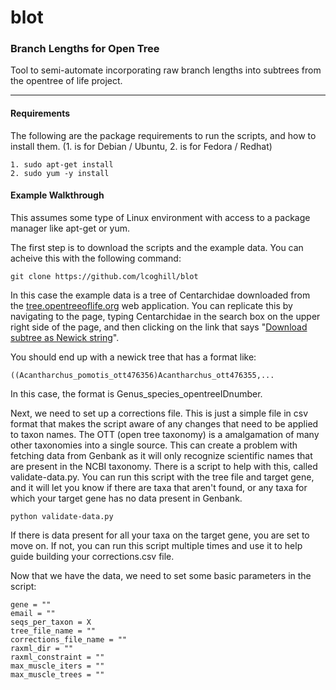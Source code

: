 blot
====
### Branch Lengths for Open Tree ###

Tool to semi-automate incorporating raw branch lengths into subtrees from the opentree of life project. 

---
#### Requirements ####
The following are the package requirements to run the scripts, and how to install them. (1. is for Debian / Ubuntu, 2. is for Fedora / Redhat)
```
1. sudo apt-get install
2. sudo yum -y install
```

#### Example Walkthrough ####
This assumes some type of Linux environment with access to a package manager like apt-get or yum.

The first step is to download the scripts and the example data. You can acheive this with the following command:
``` 
git clone https://github.com/lcoghill/blot
```
In this case the example data is a tree of Centarchidae downloaded from the [tree.opentreeoflife.org](https://tree.opentreeoflife.org) web application. You can replicate this by navigating to the page, typing Centarchidae in the search box on the upper right side of the page, and then clicking on the link that says "[Download subtree as Newick string](https://tree.opentreeoflife.org/opentree/argus/ottol@437610/Centrarchidae)".

You should end up with a newick tree that has a format like:
```
((Acantharchus_pomotis_ott476356)Acantharchus_ott476355,...
```
In this case, the format is Genus_species_opentreeIDnumber.

Next, we need to set up a corrections file. This is just a simple file in csv format that makes the script aware of any changes that need to be applied to taxon names. The OTT (open tree taxonomy) is a amalgamation of many other taxonomies into a single source. This can create a problem with fetching data from Genbank as it will only recognize scientific names that are present in the NCBI taxonomy. There is a script to help with this, called validate-data.py. You can run this script with the tree file and target gene, and it will let you know if there are taxa that aren't found, or any taxa for which your target gene has no data present in Genbank. 

```
python validate-data.py
```
If there is data present for all your taxa on the target gene, you are set to move on. If not, you can run this script multiple times and use it to help guide building your corrections.csv file. 



Now that we have the data, we need to set some basic parameters in the script: 
```
gene = ""
email = ""
seqs_per_taxon = X
tree_file_name = ""
corrections_file_name = ""
raxml_dir = ""
raxml_constraint = ""
max_muscle_iters = ""
max_muscle_trees = ""
```
